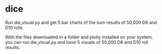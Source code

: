 # dice
Run die_visual.py and get 5 bar charts of the sum results of 50,000 D6 and D10 rolls.

With the files downloaded in a folder and plotly installed on your system, you can run die_visual.py and have 5 visuals of 50,000 D6 and D10 roll results.
